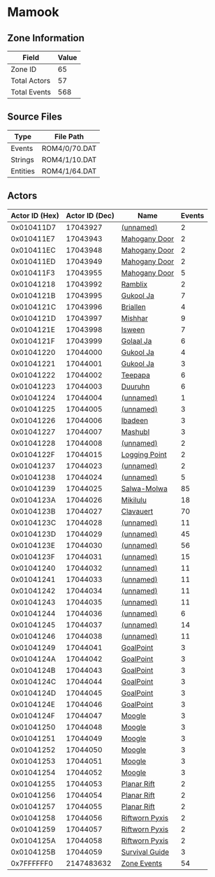 # Mamook

## Zone Information

| Field        |   Value |
|--------------|---------|
| Zone ID      |      65 |
| Total Actors |      57 |
| Total Events |     568 |

## Source Files

| Type     | File Path     |
|----------|---------------|
| Events   | ROM4/0/70.DAT |
| Strings  | ROM4/1/10.DAT |
| Entities | ROM4/1/64.DAT |

## Actors

| Actor ID (Hex)   |   Actor ID (Dec) | Name                                                   |   Events |
|------------------|------------------|--------------------------------------------------------|----------|
| 0x010411D7       |         17043927 | [(unnamed)](./17043927.md)                             |        2 |
| 0x010411E7       |         17043943 | [Mahogany Door](./17043943%20-%20Mahogany%20Door.md)   |        2 |
| 0x010411EC       |         17043948 | [Mahogany Door](./17043948%20-%20Mahogany%20Door.md)   |        2 |
| 0x010411ED       |         17043949 | [Mahogany Door](./17043949%20-%20Mahogany%20Door.md)   |        2 |
| 0x010411F3       |         17043955 | [Mahogany Door](./17043955%20-%20Mahogany%20Door.md)   |        5 |
| 0x01041218       |         17043992 | [Ramblix](./17043992%20-%20Ramblix.md)                 |        2 |
| 0x0104121B       |         17043995 | [Gukool Ja](./17043995%20-%20Gukool%20Ja.md)           |        7 |
| 0x0104121C       |         17043996 | [Briallen](./17043996%20-%20Briallen.md)               |        4 |
| 0x0104121D       |         17043997 | [Mishhar](./17043997%20-%20Mishhar.md)                 |        9 |
| 0x0104121E       |         17043998 | [Isween](./17043998%20-%20Isween.md)                   |        7 |
| 0x0104121F       |         17043999 | [Golaal Ja](./17043999%20-%20Golaal%20Ja.md)           |        6 |
| 0x01041220       |         17044000 | [Gukool Ja](./17044000%20-%20Gukool%20Ja.md)           |        4 |
| 0x01041221       |         17044001 | [Gukool Ja](./17044001%20-%20Gukool%20Ja.md)           |        3 |
| 0x01041222       |         17044002 | [Teepapa](./17044002%20-%20Teepapa.md)                 |        6 |
| 0x01041223       |         17044003 | [Duuruhn](./17044003%20-%20Duuruhn.md)                 |        6 |
| 0x01041224       |         17044004 | [(unnamed)](./17044004.md)                             |        1 |
| 0x01041225       |         17044005 | [(unnamed)](./17044005.md)                             |        3 |
| 0x01041226       |         17044006 | [Ibadeen](./17044006%20-%20Ibadeen.md)                 |        3 |
| 0x01041227       |         17044007 | [Mashubl](./17044007%20-%20Mashubl.md)                 |        3 |
| 0x01041228       |         17044008 | [(unnamed)](./17044008.md)                             |        2 |
| 0x0104122F       |         17044015 | [Logging Point](./17044015%20-%20Logging%20Point.md)   |        2 |
| 0x01041237       |         17044023 | [(unnamed)](./17044023.md)                             |        2 |
| 0x01041238       |         17044024 | [(unnamed)](./17044024.md)                             |        5 |
| 0x01041239       |         17044025 | [Salwa-Molwa](./17044025%20-%20Salwa-Molwa.md)         |       85 |
| 0x0104123A       |         17044026 | [Mikilulu](./17044026%20-%20Mikilulu.md)               |       18 |
| 0x0104123B       |         17044027 | [Clavauert](./17044027%20-%20Clavauert.md)             |       70 |
| 0x0104123C       |         17044028 | [(unnamed)](./17044028.md)                             |       11 |
| 0x0104123D       |         17044029 | [(unnamed)](./17044029.md)                             |       45 |
| 0x0104123E       |         17044030 | [(unnamed)](./17044030.md)                             |       56 |
| 0x0104123F       |         17044031 | [(unnamed)](./17044031.md)                             |       15 |
| 0x01041240       |         17044032 | [(unnamed)](./17044032.md)                             |       11 |
| 0x01041241       |         17044033 | [(unnamed)](./17044033.md)                             |       11 |
| 0x01041242       |         17044034 | [(unnamed)](./17044034.md)                             |       11 |
| 0x01041243       |         17044035 | [(unnamed)](./17044035.md)                             |       11 |
| 0x01041244       |         17044036 | [(unnamed)](./17044036.md)                             |        6 |
| 0x01041245       |         17044037 | [(unnamed)](./17044037.md)                             |       14 |
| 0x01041246       |         17044038 | [(unnamed)](./17044038.md)                             |       11 |
| 0x01041249       |         17044041 | [GoalPoint](./17044041%20-%20GoalPoint.md)             |        3 |
| 0x0104124A       |         17044042 | [GoalPoint](./17044042%20-%20GoalPoint.md)             |        3 |
| 0x0104124B       |         17044043 | [GoalPoint](./17044043%20-%20GoalPoint.md)             |        3 |
| 0x0104124C       |         17044044 | [GoalPoint](./17044044%20-%20GoalPoint.md)             |        3 |
| 0x0104124D       |         17044045 | [GoalPoint](./17044045%20-%20GoalPoint.md)             |        3 |
| 0x0104124E       |         17044046 | [GoalPoint](./17044046%20-%20GoalPoint.md)             |        3 |
| 0x0104124F       |         17044047 | [Moogle](./17044047%20-%20Moogle.md)                   |        3 |
| 0x01041250       |         17044048 | [Moogle](./17044048%20-%20Moogle.md)                   |        3 |
| 0x01041251       |         17044049 | [Moogle](./17044049%20-%20Moogle.md)                   |        3 |
| 0x01041252       |         17044050 | [Moogle](./17044050%20-%20Moogle.md)                   |        3 |
| 0x01041253       |         17044051 | [Moogle](./17044051%20-%20Moogle.md)                   |        3 |
| 0x01041254       |         17044052 | [Moogle](./17044052%20-%20Moogle.md)                   |        3 |
| 0x01041255       |         17044053 | [Planar Rift](./17044053%20-%20Planar%20Rift.md)       |        2 |
| 0x01041256       |         17044054 | [Planar Rift](./17044054%20-%20Planar%20Rift.md)       |        2 |
| 0x01041257       |         17044055 | [Planar Rift](./17044055%20-%20Planar%20Rift.md)       |        2 |
| 0x01041258       |         17044056 | [Riftworn Pyxis](./17044056%20-%20Riftworn%20Pyxis.md) |        2 |
| 0x01041259       |         17044057 | [Riftworn Pyxis](./17044057%20-%20Riftworn%20Pyxis.md) |        2 |
| 0x0104125A       |         17044058 | [Riftworn Pyxis](./17044058%20-%20Riftworn%20Pyxis.md) |        2 |
| 0x0104125B       |         17044059 | [Survival Guide](./17044059%20-%20Survival%20Guide.md) |        3 |
| 0x7FFFFFF0       |       2147483632 | [Zone Events](./Zone%20Events.md)                      |       54 |